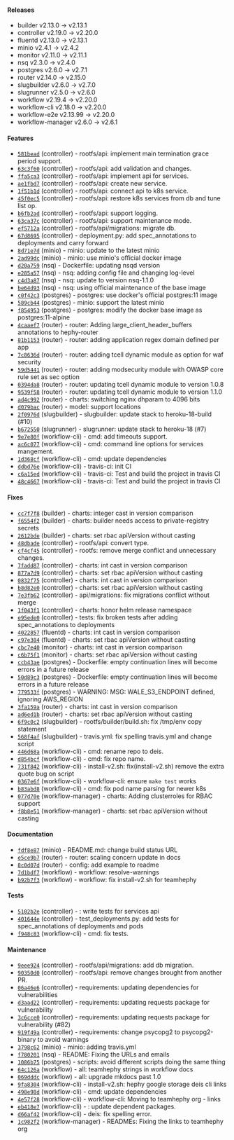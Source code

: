 
#### Releases

- builder v2.13.0 -> v2.13.1
- controller v2.19.0 -> v2.20.0
- fluentd v2.13.0 -> v2.13.1
- minio v2.4.1 -> v2.4.2
- monitor v2.11.0 -> v2.11.1
- nsq v2.3.0 -> v2.4.0
- postgres v2.6.0 -> v2.7.1
- router v2.14.0 -> v2.15.0
- slugbuilder v2.6.0 -> v2.7.0
- slugrunner v2.5.0 -> v2.6.0
- workflow v2.19.4 -> v2.20.0
- workflow-cli v2.18.0 -> v2.20.0
- workflow-e2e v2.13.99 -> v2.20.0
- workflow-manager v2.6.0 -> v2.6.1

#### Features

- [`581bead`](https://github.com/teamhephy/controller/commit/581bead1077684f6f6f10d6636df1723415d6a3e) (controller) - rootfs/api: implement main termination grace period support.
- [`63c3f60`](https://github.com/teamhephy/controller/commit/63c3f601681f354ef61760d44588c469d52123d3) (controller) - rootfs/api: add validation and changes.
- [`ffa5ca3`](https://github.com/teamhephy/controller/commit/ffa5ca3f849fe451c73af2a90bc6fdeef9b93e01) (controller) - rootfs/api: implement api for services.
- [`ae1fbd7`](https://github.com/teamhephy/controller/commit/ae1fbd7ce69757e3313cda29fa33a2dbd4fc65a3) (controller) - rootfs/api: create new service.
- [`1f51b1d`](https://github.com/teamhephy/controller/commit/1f51b1dac71496d1a3c71faaf212958ea6a23477) (controller) - rootfs/api: connect api to k8s service.
- [`45f0ec5`](https://github.com/teamhephy/controller/commit/45f0ec5f333edbf5c217a9782bbcd2447bf2d239) (controller) - rootfs/api: restore k8s services from db and tune list op.
- [`b6fb2ad`](https://github.com/teamhephy/controller/commit/b6fb2ad48f571c521757b9859b305946db90df3e) (controller) - rootfs/api: support logging.
- [`63ca37c`](https://github.com/teamhephy/controller/commit/63ca37cdc8bf417098e5e1bf5845637dac06ced8) (controller) - rootfs/api: support maintenance mode.
- [`ef5712a`](https://github.com/teamhephy/controller/commit/ef5712a494cdbcc3b8f27eab3c957707b974f41a) (controller) - rootfs/api/migrations: migrate db.
- [`67d8695`](https://github.com/teamhephy/controller/commit/67d8695af43c68290f5eecedf57182ed9bb59131) (controller) - deployment.py: add spec_annotations to deployments and carry forward
- [`8d71e7d`](https://github.com/teamhephy/minio/commit/8d71e7de4eb6b4f6939fced885173f30aac7982f) (minio) - minio: update to the latest minio
- [`2ad99dc`](https://github.com/teamhephy/minio/commit/2ad99dcf84bab086c64a78efa85657544863805a) (minio) - minio: use minio's official docker image
- [`d20a759`](https://github.com/teamhephy/nsq/commit/d20a75980bda2039f1a71f8bffd1d21360ebadef) (nsq) - Dockerfile: updating nsqd version
- [`e285a57`](https://github.com/teamhephy/nsq/commit/e285a5707f45e44bd9cebc6a332903449ba5fbec) (nsq) - nsq: adding config file and changing log-level
- [`c4d3a87`](https://github.com/teamhephy/nsq/commit/c4d3a8743f68cd5d875e8a98d587be003911fdf9) (nsq) - nsq: update to version nsq-1.1.0
- [`be64d93`](https://github.com/teamhephy/nsq/commit/be64d9324268b92221b0aa8663109eb98be7217d) (nsq) - nsq: using official maintenance of the base image
- [`c0f42c3`](https://github.com/teamhephy/postgres/commit/c0f42c37b56ada05af8e148ceac8d8153de8091c) (postgres) - postgres: use docker's official postgres:11 image
- [`589cb44`](https://github.com/teamhephy/postgres/commit/589cb44e16d83f14a0551616fdb2d4a226c69c0d) (postgres) - minio: support the latest minio
- [`f854953`](https://github.com/teamhephy/postgres/commit/f854953db2430fae0f7d1f570f3b1e12ba195f90) (postgres) - postgres: modify the docker base image as postgres:11-alpine
- [`4caaef7`](https://github.com/teamhephy/router/commit/4caaef7c78a5f4fdcc0469b695df33cae52614f6) (router) - router: Adding large_client_header_buffers annotations to hephy-router
- [`81b1153`](https://github.com/teamhephy/router/commit/81b1153de511807fe938265b05611edd06afb46e) (router) - router: adding application regex domain defined per app
- [`7c8636d`](https://github.com/teamhephy/router/commit/7c8636d74935989b51b7783a4029b64ea51f0ef9) (router) - router: adding tcell dynamic module as option for waf security
- [`59d5441`](https://github.com/teamhephy/router/commit/59d544177156b07c35c3ed142cb7c0dc4d9dc063) (router) - router: adding modsecurity module  with OWASP core rule set as sec option
- [`0394da8`](https://github.com/teamhephy/router/commit/0394da8106dbfa110f7c24f0d90467aa6b0953ac) (router) - router: updating tcell dynamic module to version 1.0.8
- [`9539f58`](https://github.com/teamhephy/router/commit/9539f583aa397c0041750e5707d0a936ae9e2a3f) (router) - router: updating tcell dynamic module to version 1.1.0
- [`ad4c992`](https://github.com/teamhephy/router/commit/ad4c99269ed25673c6f16d8f4cef25e94741a3e7) (router) - charts: switching nginx dhparam to 4096 bits
- [`d079bac`](https://github.com/teamhephy/router/commit/d079bacc2eb55c0f0fc0285b2db6143d24406e95) (router) - model: support locations
- [`2f0976d`](https://github.com/teamhephy/slugbuilder/commit/2f0976d87b2ce698458a6dbe9f04d0139d7a1381) (slugbuilder) - slugbuilder: update stack to heroku-18-build (#10)
- [`b672550`](https://github.com/teamhephy/slugrunner/commit/b67255022bd14ea9eca4a4ffbf788e8d6dcbb138) (slugrunner) - slugrunner: update stack to heroku-18 (#7)
- [`9e7e80f`](https://github.com/teamhephy/workflow-cli/commit/9e7e80fd58e34493b3dbb5848f794a74718138e9) (workflow-cli) - cmd: add timeouts support.
- [`ac6c077`](https://github.com/teamhephy/workflow-cli/commit/ac6c0779d1f3560c321eef46b060582ef7a4cf06) (workflow-cli) - cmd: command line options for services mangement.
- [`1d368cf`](https://github.com/teamhephy/workflow-cli/commit/1d368cfc4f9c5a4acb9601fff4d6c2547575c6f8) (workflow-cli) - cmd: update dependencies
- [`ddbd76e`](https://github.com/teamhephy/workflow-cli/commit/ddbd76eca95f4626c92379c540e531836df13582) (workflow-cli) - travis-ci: init CI
- [`c6a15ed`](https://github.com/teamhephy/workflow-cli/commit/c6a15ed5ba12bef57df67b993b2b134d92003629) (workflow-cli) - travis-ci: Test and build the project in travis CI
- [`48c4667`](https://github.com/teamhephy/workflow-cli/commit/48c4667dc87df883a764daea1361baeaeb86e985) (workflow-cli) - travis-ci: Test and build the project in travis CI

#### Fixes

- [`cc7f7f8`](https://github.com/teamhephy/builder/commit/cc7f7f8eccc20b62d22663c0abc3679d11138f86) (builder) - charts: integer cast in version comparison
- [`f6554f2`](https://github.com/teamhephy/builder/commit/f6554f2156deb9d9c0571cf64af126c40936593e) (builder) - charts: builder needs access to private-registry secrets
- [`2612bde`](https://github.com/teamhephy/builder/commit/2612bdeeb58b1c70967d6b5bc0cd64b7066de276) (builder) - charts: set rbac apiVersion without casting
- [`48dbade`](https://github.com/teamhephy/controller/commit/48dbadede6a3afde36cb5fa2176e7c992520e3a0) (controller) - rootfs/api: convert type.
- [`cf4cf45`](https://github.com/teamhephy/controller/commit/cf4cf4505ef7fb83de2dc2f84bb6bd7c8fa0e655) (controller) - rootfs: remove merge conflict and unnecessary changes.
- [`7fadd87`](https://github.com/teamhephy/controller/commit/7fadd87bce0ca95cd535c867b397f47adc71761b) (controller) - charts: int cast in version comparison
- [`877a7d9`](https://github.com/teamhephy/controller/commit/877a7d94da5f88f7391e2c3d1b02d594a5035f70) (controller) - charts: set rbac apiVersion without casting
- [`0832f75`](https://github.com/teamhephy/controller/commit/0832f75e6574617288126022277f5d65febfb609) (controller) - charts: int cast in version comparison
- [`b8d82e0`](https://github.com/teamhephy/controller/commit/b8d82e0bd3fb45c63f0409f41b9218f499af8cd4) (controller) - charts: set rbac apiVersion without casting
- [`7e3fb62`](https://github.com/teamhephy/controller/commit/7e3fb6235c51204541c236c4c6e3234737e93c1d) (controller) - api/migrations: fix migrations conflict without merge
- [`1f043f1`](https://github.com/teamhephy/controller/commit/1f043f19220a819906dbc0c0d05c0085d5b1a77c) (controller) - charts: honor helm release namespace
- [`e95ede0`](https://github.com/teamhephy/controller/commit/e95ede006c00c49c5082faad02613ccb95f6d5ee) (controller) - tests: fix broken tests after adding spec_annotations to deployments
- [`4022857`](https://github.com/teamhephy/fluentd/commit/40228573b3af23419775f2cd760cec7345e8415e) (fluentd) - charts: int cast in version comparison
- [`c97e384`](https://github.com/teamhephy/fluentd/commit/c97e38479fab0cde8e415e055de40b48e1be1cef) (fluentd) - charts: set rbac apiVersion without casting
- [`cbc7e40`](https://github.com/teamhephy/monitor/commit/cbc7e4026af1c39f25391df8970e369fd966bc00) (monitor) - charts: int cast in version comparison
- [`c6b75f1`](https://github.com/teamhephy/monitor/commit/c6b75f1e7e7057a8ebdcb967dda3d59f4efb9488) (monitor) - charts: set rbac apiVersion without casting
- [`ccb43ae`](https://github.com/teamhephy/postgres/commit/ccb43aeeaef1cd83e9426752ecd976cf8a00cc9a) (postgres) - Dockerfile: empty continuation lines will become errors in a future release
- [`50d89c3`](https://github.com/teamhephy/postgres/commit/50d89c312cc533e9a59bcf16ccab16f9f50a8996) (postgres) - Dockerfile: empty continuation lines will become errors in a future release
- [`779533f`](https://github.com/teamhephy/postgres/commit/779533ff7085af69a683ef1e7c456731c920d32a) (postgres) - WARNING: MSG: WALE_S3_ENDPOINT defined, ignoring AWS_REGION
- [`3fa159a`](https://github.com/teamhephy/router/commit/3fa159a635a6d6cd3b04149566d14c355f15edee) (router) - charts: int cast in version comparison
- [`ad6ed1b`](https://github.com/teamhephy/router/commit/ad6ed1b593afb6ccb2eb01bc0e02ec7cbfbf5623) (router) - charts: set rbac apiVersion without casting
- [`6f9c0c2`](https://github.com/teamhephy/slugbuilder/commit/6f9c0c2fb33e9498803c39e13609993b5665e138) (slugbuilder) - rootfs/builder/build.sh: fix /tmp/env copy statement
- [`568f4af`](https://github.com/teamhephy/slugbuilder/commit/568f4af8ad6d08c2b5526a09f702b5ce70434a6b) (slugbuilder) - travis.yml: fix spelling travis.yml and change script
- [`446d68a`](https://github.com/teamhephy/workflow-cli/commit/446d68a9ee95985772347a6fcdf48d48022a8db8) (workflow-cli) - cmd: rename repo to deis.
- [`d854bcf`](https://github.com/teamhephy/workflow-cli/commit/d854bcf9ded61bad4fdf50cec8b5e94489be4f39) (workflow-cli) - cmd: fix repo name.
- [`731f842`](https://github.com/teamhephy/workflow-cli/commit/731f842f96db20d5cbd87b7b5bb77415447bff64) (workflow-cli) - install-v2.sh: fix(install-v2.sh) remove the extra quote bug on script
- [`0367e6f`](https://github.com/teamhephy/workflow-cli/commit/0367e6f0fc136998f5ce17f499fc1c1dd4a198d6) (workflow-cli) - workflow-cli: ensure `make test` works
- [`b83abd8`](https://github.com/teamhephy/workflow-cli/commit/b83abd86c1cc20abb6ca4d7fcef2ec0bcfc158e7) (workflow-cli) - cmd: fix pod name parsing for newer k8s
- [`077d70e`](https://github.com/teamhephy/workflow-manager/commit/077d70edf59f29e833e21f3e39c96a01b4df94c1) (workflow-manager) - charts: Adding clusterroles for RBAC support
- [`f8b8e51`](https://github.com/teamhephy/workflow-manager/commit/f8b8e513c9c9ccc76aff040fb98a3242fb0fa1b0) (workflow-manager) - charts: set rbac apiVersion without casting

#### Documentation

- [`fdf8e87`](https://github.com/teamhephy/minio/commit/fdf8e87b84b8fa3a147f12d6073d2d7b0dd61ef5) (minio) - README.md: change build status URL
- [`e5ce9b7`](https://github.com/teamhephy/router/commit/e5ce9b72aae4cb31c3805630525b39238a38d508) (router) - router: scaling concern update in docs
- [`8c0d07d`](https://github.com/teamhephy/router/commit/8c0d07d8301205a83e5ffea746ad182441715a5f) (router) - config: add example to readme
- [`7d1bdf7`](https://github.com/teamhephy/workflow/commit/7d1bdf7d8e5d83ba8644631ced97e7e649f49f6a) (workflow) - workflow: resolve-warnings
- [`b92b7f3`](https://github.com/teamhephy/workflow/commit/b92b7f32cea57b6fc1c4b164e33a846f0da84ec8) (workflow) - workflow: fix install-v2.sh for teamhephy

#### Tests

- [`5102b2e`](https://github.com/teamhephy/controller/commit/5102b2e835bdda949aa13487ce34d7af8d1346b0) (controller) - : write tests for services api
- [`401644e`](https://github.com/teamhephy/controller/commit/401644e21a6740be3a2e5216779bcb024778c3aa) (controller) - test_deployments.py: add tests for spec_annotations of deployments and pods
- [`f948c83`](https://github.com/teamhephy/workflow-cli/commit/f948c83348d0522d8c614570dfd59311651562dc) (workflow-cli) - cmd: fix tests.

#### Maintenance

- [`9eee924`](https://github.com/teamhephy/controller/commit/9eee9246561e888ec419a6d786eb0c7528aed915) (controller) - rootfs/api/migrations: add db migration.
- [`90350d0`](https://github.com/teamhephy/controller/commit/90350d04540d6cc12d7270568c8e1574bbc97417) (controller) - rootfs/api: remove changes brought from another PR.
- [`06a46e6`](https://github.com/teamhephy/controller/commit/06a46e608f2c08495ee547f076ec286a6073ed4e) (controller) - requirements: updating dependencies for vulnerabilities
- [`d3aad22`](https://github.com/teamhephy/controller/commit/d3aad221813dccda516aae35be10553a4c1e4a43) (controller) - requirements: updating requests package for vulnerability
- [`3c6cce0`](https://github.com/teamhephy/controller/commit/3c6cce0ee715e1b825b5ce6ee3a50cda5e0df9eb) (controller) - requirements: updating requests package for vulnerability (#82)
- [`919f49a`](https://github.com/teamhephy/controller/commit/919f49a54d7cffc676c73aa410cac69aa583a882) (controller) - requirements: change psycopg2 to psycopg2-binary to avoid warnings
- [`3798c62`](https://github.com/teamhephy/minio/commit/3798c6296a8a0c97f446fc06b8c6c4d7fc24ea8c) (minio) - minio: adding travis.yml
- [`f780201`](https://github.com/teamhephy/nsq/commit/f780201e6da28eb5d058b8071bc73b79b6eb17ec) (nsq) - README: Fixing the URLs and emails
- [`1086b75`](https://github.com/teamhephy/postgres/commit/1086b75d5772c763eaebe4eccd985f5d3468c5ca) (postgres) - scripts: avoid different scripts doing the same thing
- [`64c126a`](https://github.com/teamhephy/workflow/commit/64c126a47618bb67bd44a5ce5bc4bd8d7d23efe1) (workflow) - all: teamhephy strings in workflow docs
- [`069dddc`](https://github.com/teamhephy/workflow/commit/069dddc2d464ffbc2003330840a415d30d754883) (workflow) - all: upgrade mkdocs past 1.0
- [`9fa8304`](https://github.com/teamhephy/workflow-cli/commit/9fa830427296c84275b74c12cb656a43ee7644fc) (workflow-cli) - install-v2.sh: hephy google storage deis cli links
- [`498e98d`](https://github.com/teamhephy/workflow-cli/commit/498e98d2e786ef1000266da86e76f1d93b0cff60) (workflow-cli) - cmd: update dependencies
- [`4e57f28`](https://github.com/teamhephy/workflow-cli/commit/4e57f289a2ad5b5865ad928349a3c92ab57b9bc8) (workflow-cli) - workflow-cli: Moving to teamhephy org - links
- [`eb418e7`](https://github.com/teamhephy/workflow-cli/commit/eb418e78a7043b9e023830f3e090420ace0d614b) (workflow-cli) - : update dependent packages.
- [`d66af42`](https://github.com/teamhephy/workflow-cli/commit/d66af42ff53eb73ad7fd7a7e0d829a790cca7393) (workflow-cli) - deis: fix spelling error.
- [`1c982f2`](https://github.com/teamhephy/workflow-manager/commit/1c982f24d435e3144219f45be6f55f75d7b09095) (workflow-manager) - READMEs: Fixing the links to teamhephy org
